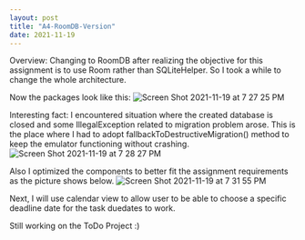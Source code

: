 ```yaml
---
layout: post
title: "A4-RoomDB-Version"
date: 2021-11-19
---
```


Overview: Changing to RoomDB after realizing the objective for this assignment is to use Room rather than SQLiteHelper. So I took a while to change the whole architecture.

Now the packages look like this:
![Screen Shot 2021-11-19 at 7 27 25 PM](https://user-images.githubusercontent.com/71044804/142713002-4d140571-2be1-4a74-9f4c-cb012b4ad5a9.png)

Interesting fact:
I encountered situation where the created database is closed and some IllegalException related to migration problem arose. This is the place where I had to adopt fallbackToDestructiveMigration() method to keep the emulator functioning without crashing.
![Screen Shot 2021-11-19 at 7 28 27 PM](https://user-images.githubusercontent.com/71044804/142713083-2376dded-9728-4168-a9cf-0a11f07b769f.png)

Also I optimized the components to better fit the assignment requirements as the picture shows below.
![Screen Shot 2021-11-19 at 7 31 55 PM](https://user-images.githubusercontent.com/71044804/142713103-737d333b-a23b-48d8-b274-e2454f075cab.png)

Next, I will use calendar view to allow user to be able to choose a specific deadline date for the task duedates to work.

Still working on the ToDo Project :)
